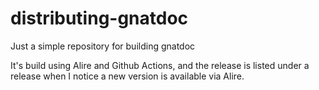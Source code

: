 # distributing-gnatdoc
Just a simple repository for building gnatdoc

It's build using Alire and Github Actions, and the release is listed under a release when I notice a new version is available via Alire.
